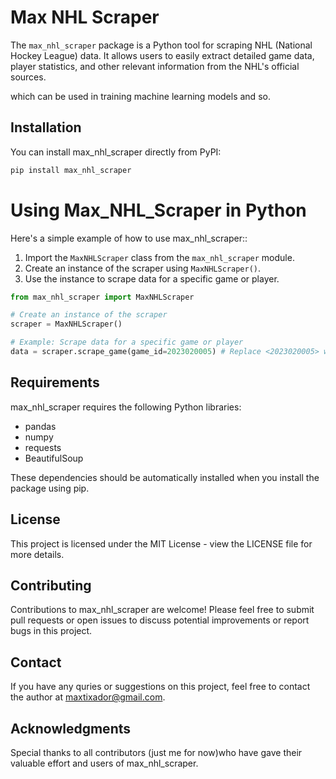 # Max NHL Scraper

The `max_nhl_scraper` package is a Python tool for scraping NHL (National Hockey League) data. It allows users to easily extract detailed game data, player statistics, and other relevant information from the NHL's official sources.

which can be used in training machine learning models and so.

## Installation

You can install max_nhl_scraper directly from PyPI:

```bash
pip install max_nhl_scraper
```
# Using Max_NHL_Scraper in Python

Here's a simple example of how to use max_nhl_scraper::

1. Import the `MaxNHLScraper` class from the `max_nhl_scraper` module.
2. Create an instance of the scraper using `MaxNHLScraper()`.
3. Use the instance to scrape data for a specific game or player.

```python
from max_nhl_scraper import MaxNHLScraper

# Create an instance of the scraper
scraper = MaxNHLScraper()

# Example: Scrape data for a specific game or player
data = scraper.scrape_game(game_id=2023020005) # Replace <2023020005> with the actual game ID you want to scrape data for.
```

## Requirements

max_nhl_scraper requires the following Python libraries:

- pandas
- numpy
- requests
- BeautifulSoup

These dependencies should be automatically installed when you install the package using pip.

## License
This project is licensed under the MIT License - view the LICENSE file for more details.

## Contributing
Contributions to max_nhl_scraper are welcome! Please feel free to submit pull requests or open issues to discuss potential improvements or report bugs in this project.

## Contact
If you have any quries or suggestions on this project, feel free to contact the author at maxtixador@gmail.com.

## Acknowledgments
Special thanks to all contributors (just me for now)who have gave their valuable effort and users of max_nhl_scraper.
